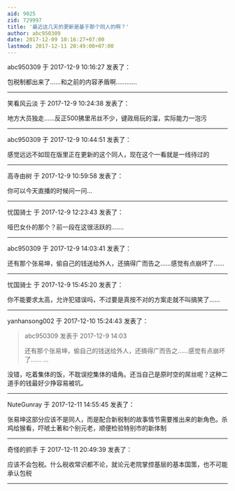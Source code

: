 ```yaml
---
aid: 9025
zid: 729997
title: '最近这几天的更新是基于那个同人的啊？'
author: abc950309
date: 2017-12-09 10:16:27+07:00
lastmod: 2017-12-11 20:49:00+07:00
---
```


abc950309 于 2017-12-9 10:16:27 发表了：

包税制都出来了……和之前的内容矛盾啊…………

---------

笑看风云淡 于 2017-12-9 10:24:38 发表了：

地方大员独走……反正500狒里吊丝不少，键政局玩的溜，实际能力一泡污

---------

abc950309 于 2017-12-9 10:44:51 发表了：

感觉远远不如现在版里正在更新的这个同人，现在这个一看就是一线待过的

---------

高寺由树 于 2017-12-9 10:59:58 发表了：

你可以今天直播的时候问一问...

---------

忧国骑士 于 2017-12-9 12:23:43 发表了：

哑巴女仆的那个？前一段在这很活跃的.......

---------

abc950309 于 2017-12-9 14:03:41 发表了：

还有那个张易坤，偷自己的钱送给外人，还搞得广而告之……感觉有点崩坏了……

---------

忧国骑士 于 2017-12-9 15:45:20 发表了：

你不能要求太高，允许犯错误吗，不过要是真按不对的方案走就不叫搞笑了......

---------

yanhansong002 于 2017-12-10 15:24:43 发表了：

> abc950309 发表于 2017-12-9 14:03
> 
> 还有那个张易坤，偷自己的钱送给外人，还搞得广而告之……感觉有点崩坏了…… ...



没错，吃着集体的饭，不耽误挖集体的墙角。还当自己是原时空的屌丝呢？这种二道手的钱最好少挣容易被坑。

---------

NuteGunray 于 2017-12-11 14:55:45 发表了：

张易坤这部分应该不是同人，而是配合新税制的故事情节需要推出来的新角色。杀鸡给猴看，吓唬土著和个别元老，顺便检验特别市的新体制

---------

奇怪的抓手 于 2017-12-11 20:49:39 发表了：

应该不会包税。什么税收常识都不论，就论元老院掌控基层的基本国策，也不可能承认包税

---------

